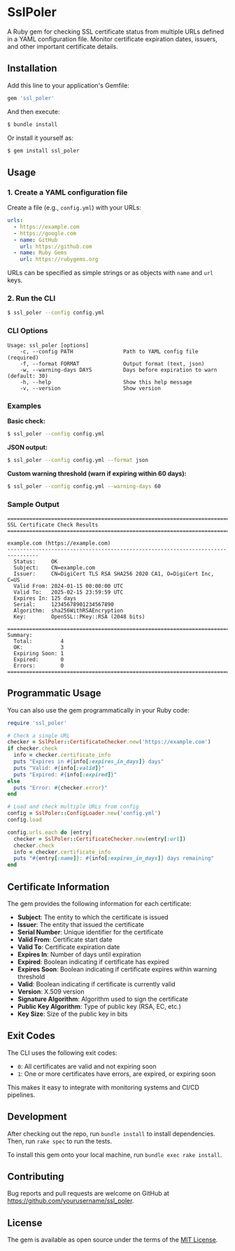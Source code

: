 # SslPoler

A Ruby gem for checking SSL certificate status from multiple URLs defined in a YAML configuration file. Monitor certificate expiration dates, issuers, and other important certificate details.

## Installation

Add this line to your application's Gemfile:

```ruby
gem 'ssl_poler'
```

And then execute:

```bash
$ bundle install
```

Or install it yourself as:

```bash
$ gem install ssl_poler
```

## Usage

### 1. Create a YAML configuration file

Create a file (e.g., `config.yml`) with your URLs:

```yaml
urls:
  - https://example.com
  - https://google.com
  - name: GitHub
    url: https://github.com
  - name: Ruby Gems
    url: https://rubygems.org
```

URLs can be specified as simple strings or as objects with `name` and `url` keys.

### 2. Run the CLI

```bash
$ ssl_poler --config config.yml
```

### CLI Options

```
Usage: ssl_poler [options]
    -c, --config PATH                Path to YAML config file (required)
    -f, --format FORMAT              Output format (text, json)
    -w, --warning-days DAYS          Days before expiration to warn (default: 30)
    -h, --help                       Show this help message
    -v, --version                    Show version
```

### Examples

**Basic check:**
```bash
$ ssl_poler --config config.yml
```

**JSON output:**
```bash
$ ssl_poler --config config.yml --format json
```

**Custom warning threshold (warn if expiring within 60 days):**
```bash
$ ssl_poler --config config.yml --warning-days 60
```

### Sample Output

```
================================================================================
SSL Certificate Check Results
================================================================================

example.com (https://example.com)
--------------------------------------------------------------------------------
  Status:     OK
  Subject:    CN=example.com
  Issuer:     CN=DigiCert TLS RSA SHA256 2020 CA1, O=DigiCert Inc, C=US
  Valid From: 2024-01-15 00:00:00 UTC
  Valid To:   2025-02-15 23:59:59 UTC
  Expires In: 125 days
  Serial:     12345678901234567890
  Algorithm:  sha256WithRSAEncryption
  Key:        OpenSSL::PKey::RSA (2048 bits)

================================================================================
Summary:
  Total:         4
  OK:            3
  Expiring Soon: 1
  Expired:       0
  Errors:        0
================================================================================
```

## Programmatic Usage

You can also use the gem programmatically in your Ruby code:

```ruby
require 'ssl_poler'

# Check a single URL
checker = SslPoler::CertificateChecker.new('https://example.com')
if checker.check
  info = checker.certificate_info
  puts "Expires in #{info[:expires_in_days]} days"
  puts "Valid: #{info[:valid]}"
  puts "Expired: #{info[:expired]}"
else
  puts "Error: #{checker.error}"
end

# Load and check multiple URLs from config
config = SslPoler::ConfigLoader.new('config.yml')
config.load

config.urls.each do |entry|
  checker = SslPoler::CertificateChecker.new(entry[:url])
  checker.check
  info = checker.certificate_info
  puts "#{entry[:name]}: #{info[:expires_in_days]} days remaining"
end
```

## Certificate Information

The gem provides the following information for each certificate:

- **Subject**: The entity to which the certificate is issued
- **Issuer**: The entity that issued the certificate
- **Serial Number**: Unique identifier for the certificate
- **Valid From**: Certificate start date
- **Valid To**: Certificate expiration date
- **Expires In**: Number of days until expiration
- **Expired**: Boolean indicating if certificate has expired
- **Expires Soon**: Boolean indicating if certificate expires within warning threshold
- **Valid**: Boolean indicating if certificate is currently valid
- **Version**: X.509 version
- **Signature Algorithm**: Algorithm used to sign the certificate
- **Public Key Algorithm**: Type of public key (RSA, EC, etc.)
- **Key Size**: Size of the public key in bits

## Exit Codes

The CLI uses the following exit codes:

- `0`: All certificates are valid and not expiring soon
- `1`: One or more certificates have errors, are expired, or expiring soon

This makes it easy to integrate with monitoring systems and CI/CD pipelines.

## Development

After checking out the repo, run `bundle install` to install dependencies. Then, run `rake spec` to run the tests.

To install this gem onto your local machine, run `bundle exec rake install`.

## Contributing

Bug reports and pull requests are welcome on GitHub at https://github.com/yourusername/ssl_poler.

## License

The gem is available as open source under the terms of the [MIT License](https://opensource.org/licenses/MIT).